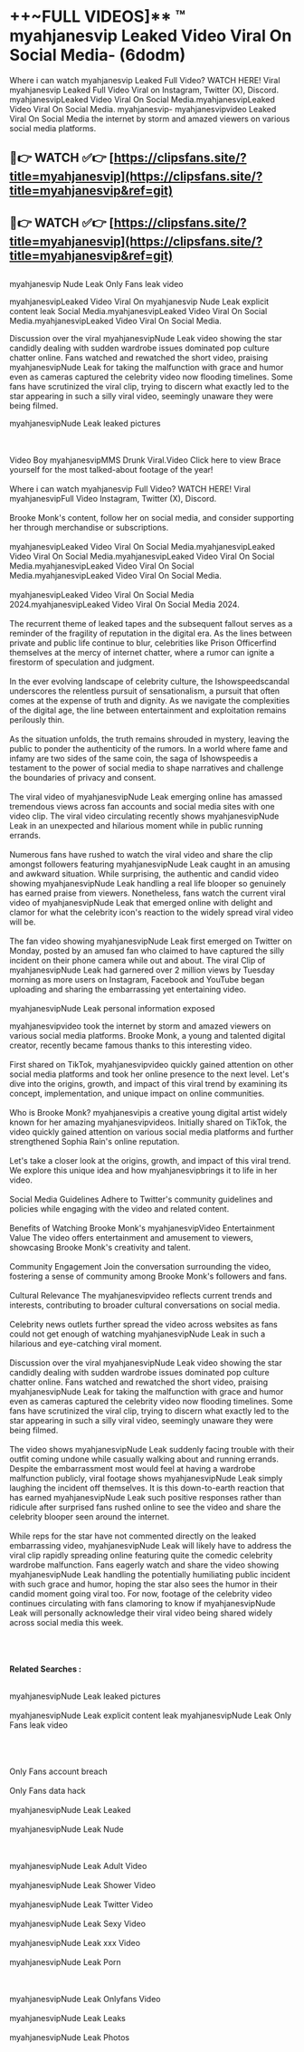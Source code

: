 #  ++~FULL VIDEOS]** ™ myahjanesvip Leaked Video Viral On Social Media- (6dodm)

Where i can watch myahjanesvip Leaked Full Video? WATCH HERE! Viral myahjanesvip Leaked Full Video Viral on Instagram, Twitter (X), Discord.
myahjanesvipLeaked Video Viral On Social Media.myahjanesvipLeaked Video Viral On Social Media.
myahjanesvip- myahjanesvipvideo Leaked Viral On Social Media the internet by storm and amazed viewers on various social media platforms.



## 🔴👉 WATCH ✅👉 [https://clipsfans.site/?title=myahjanesvip](https://clipsfans.site/?title=myahjanesvip&ref=git)


## 🔴👉 WATCH ✅👉 [https://clipsfans.site/?title=myahjanesvip](https://clipsfans.site/?title=myahjanesvip&ref=git)
##


myahjanesvip Nude Leak Only Fans leak video 


myahjanesvipLeaked Video Viral On  myahjanesvip Nude Leak explicit content leak Social Media.myahjanesvipLeaked Video Viral On Social Media.myahjanesvipLeaked Video Viral On Social Media.



Discussion over the viral myahjanesvipNude Leak video showing the star candidly dealing with sudden wardrobe issues dominated pop culture chatter online. Fans watched and rewatched the short video, praising myahjanesvipNude Leak for taking the malfunction with grace and humor even as cameras captured the celebrity video now flooding timelines. Some fans have scrutinized the viral clip, trying to discern what exactly led to the star appearing in such a silly viral video, seemingly unaware they were being filmed.


myahjanesvipNude Leak leaked pictures


  <br>

  <br>
Video Boy myahjanesvipMMS Drunk Viral.Video Click here to view Brace yourself for the most talked-about footage of the year!
<br><br>
Where i can watch myahjanesvip Full Video? WATCH HERE! Viral myahjanesvipFull Video Instagram, Twitter (X), Discord.
<br><br>
Brooke Monk's content, follow her on social media, and consider supporting her through merchandise or subscriptions.
<br><br>
myahjanesvipLeaked Video Viral On Social Media.myahjanesvipLeaked Video Viral On Social Media.myahjanesvipLeaked Video Viral On Social Media.myahjanesvipLeaked Video Viral On Social Media.myahjanesvipLeaked Video Viral On Social Media.
<br><br>
myahjanesvipLeaked Video Viral On Social Media 2024.myahjanesvipLeaked Video Viral On Social Media 2024.
<br><br>
The recurrent theme of leaked tapes and the subsequent fallout serves as a reminder of the fragility of reputation in the digital era. As the lines between private and public life continue to blur, celebrities like Prison Officerfind themselves at the mercy of internet chatter, where a rumor can ignite a firestorm of speculation and judgment.
<br><br>
In the ever evolving landscape of celebrity culture, the Ishowspeedscandal underscores the relentless pursuit of sensationalism, a pursuit that often comes at the expense of truth and dignity. As we navigate the complexities of the digital age, the line between entertainment and exploitation remains perilously thin.
<br><br>
As the situation unfolds, the truth remains shrouded in mystery, leaving the public to ponder the authenticity of the rumors. In a world where fame and infamy are two sides of the same coin, the saga of Ishowspeedis a testament to the power of social media to shape narratives and challenge the boundaries of privacy and consent.
<br><br>
The viral video of myahjanesvipNude Leak emerging online has amassed tremendous views across fan accounts and social media sites with one video clip. The viral video circulating recently shows myahjanesvipNude Leak in an unexpected and hilarious moment while in public running errands.
<br><br>
Numerous fans have rushed to watch the viral video and share the clip amongst followers featuring myahjanesvipNude Leak caught in an amusing and awkward situation. While surprising, the authentic and candid video showing myahjanesvipNude Leak handling a real life blooper so genuinely has earned praise from viewers. Nonetheless, fans watch the current viral video of myahjanesvipNude Leak that emerged online with delight and clamor for what the celebrity icon's reaction to the widely spread viral video will be.
<br><br>
The fan video showing myahjanesvipNude Leak first emerged on Twitter on Monday, posted by an amused fan who claimed to have captured the silly incident on their phone camera while out and about. The viral Clip of myahjanesvipNude Leak had garnered over 2 million views by Tuesday morning as more users on Instagram, Facebook and YouTube began uploading and sharing the embarrassing yet entertaining video.
<br><br>
myahjanesvipNude Leak personal information exposed

myahjanesvipvideo took the internet by storm and amazed viewers on various social media platforms. Brooke Monk, a young and talented digital creator, recently became famous thanks to this interesting video.
<br><br>
First shared on TikTok, myahjanesvipvideo quickly gained attention on other social media platforms and took her online presence to the next level. Let's dive into the origins, growth, and impact of this viral trend by examining its concept, implementation, and unique impact on online communities.
<br><br>
Who is Brooke Monk? myahjanesvipis a creative young digital artist widely known for her amazing myahjanesvipvideos. Initially shared on TikTok, the video quickly gained attention on various social media platforms and further strengthened Sophia Rain's online reputation.
<br><br>
Let's take a closer look at the origins, growth, and impact of this viral trend. We explore this unique idea and how myahjanesvipbrings it to life in her video.
<br><br>
Social Media Guidelines Adhere to Twitter's community guidelines and policies while engaging with the video and related content.
<br><br>
Benefits of Watching Brooke Monk's myahjanesvipVideo Entertainment Value The video offers entertainment and amusement to viewers, showcasing Brooke Monk's creativity and talent.
<br><br>
Community Engagement Join the conversation surrounding the video, fostering a sense of community among Brooke Monk's followers and fans.
<br><br>
Cultural Relevance The myahjanesvipvideo reflects current trends and interests, contributing to broader cultural conversations on social media.
<br><br>
Celebrity news outlets further spread the video across websites as fans could not get enough of watching myahjanesvipNude Leak in such a hilarious and eye-catching viral moment.
<br><br>
Discussion over the viral myahjanesvipNude Leak video showing the star candidly dealing with sudden wardrobe issues dominated pop culture chatter online. Fans watched and rewatched the short video, praising myahjanesvipNude Leak for taking the malfunction with grace and humor even as cameras captured the celebrity video now flooding timelines. Some fans have scrutinized the viral clip, trying to discern what exactly led to the star appearing in such a silly viral video, seemingly unaware they were being filmed.
<br><br>
The video shows myahjanesvipNude Leak suddenly facing trouble with their outfit coming undone while casually walking about and running errands. Despite the embarrassment most would feel at having a wardrobe malfunction publicly, viral footage shows myahjanesvipNude Leak simply laughing the incident off themselves. It is this down-to-earth reaction that has earned myahjanesvipNude Leak such positive responses rather than ridicule after surprised fans rushed online to see the video and share the celebrity blooper seen around the internet.
<br><br>
While reps for the star have not commented directly on the leaked embarrassing video, myahjanesvipNude Leak will likely have to address the viral clip rapidly spreading online featuring quite the comedic celebrity wardrobe malfunction. Fans eagerly watch and share the video showing myahjanesvipNude Leak handling the potentially humiliating public incident with such grace and humor, hoping the star also sees the humor in their candid moment going viral too. For now, footage of the celebrity video continues circulating with fans clamoring to know if myahjanesvipNude Leak will personally acknowledge their viral video being shared widely across social media this week.
<br><br>

<br><br>
<strong>Related Searches :</strong>
<br><br>

myahjanesvipNude Leak leaked pictures
<br><br>
myahjanesvipNude Leak explicit content leak
myahjanesvipNude Leak Only Fans leak video
<br><br>

<br><br>
Only Fans account breach
<br><br>
Only Fans data hack
<br><br>
myahjanesvipNude Leak Leaked
<br><br>
myahjanesvipNude Leak Nude

<br><br>
myahjanesvipNude Leak Adult Video
<br><br>
myahjanesvipNude Leak Shower Video
<br><br>
myahjanesvipNude Leak Twitter Video
<br><br>
myahjanesvipNude Leak Sexy Video
<br><br>
myahjanesvipNude Leak xxx Video
<br><br>
myahjanesvipNude Leak Porn

<br><br>
myahjanesvipNude Leak Onlyfans Video
<br><br>
myahjanesvipNude Leak Leaks
<br><br>
myahjanesvipNude Leak Photos